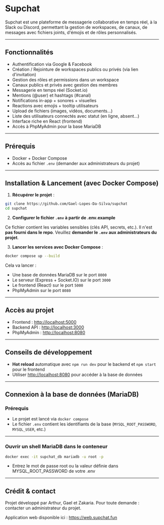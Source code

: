 # Supchat

Supchat est une plateforme de messagerie collaborative en temps réel, à la Slack ou Discord, permettant la gestion de workspaces, de canaux, de messages avec fichiers joints, d'émojis et de rôles personnalisés.

---

## Fonctionnalités

- Authentification via Google & Facebook
- Création / Rejointure de workspaces publics ou privés (via lien d'invitation)
- Gestion des rôles et permissions dans un workspace
- Canaux publics et privés avec gestion des membres
- Messagerie en temps réel (Socket.io)
- Mentions (@user) et hashtags (#canal)
- Notifications in-app + sonores + visuelles
- Reactions avec emojis + tooltip utilisateurs
- Upload de fichiers (images, vidéos, documents...)
- Liste des utilisateurs connectés avec statut (en ligne, absent...)
- Interface riche en React (frontend)
- Accès à PhpMyAdmin pour la base MariaDB

---

## Prérequis

- Docker + Docker Compose
- Accès au fichier `.env` (demander aux administrateurs du projet)

---

## Installation & Lancement (avec Docker Compose)

1. **Récupérer le projet** :

```bash
git clone https://github.com/Gael-Lopes-Da-Silva/supchat
cd supchat
```

2. **Configurer le fichier `.env` à partir de .env.example**

Ce fichier contient les variables sensibles (clés API, secrets, etc.). Il n'est **pas fourni dans le repo**. Veuillez **demander le `.env` aux administrateurs du projet**.

3. **Lancer les services avec Docker Compose** :

```bash
docker compose up --build
```

Cela va lancer :
- Une base de données MariaDB sur le port `8000`
- Le serveur (Express + Socket.IO) sur le port `3000`
- Le frontend (React) sur le port `5000`
- PhpMyAdmin sur le port `8080`

---

## Accès au projet

- Frontend : [http://localhost:5000](http://localhost:5000)
- Backend API : [http://localhost:3000](http://localhost:3000)
- PhpMyAdmin : [http://localhost:8080](http://localhost:8080)

---

## Conseils de développement

- **Hot reload** automatique avec `npm run dev` pour le backend et `npm start` pour le frontend
- Utiliser [http://localhost:8080](http://localhost:8080) pour accéder à la base de données

---

## Connexion à la base de données (MariaDB)

###  Prérequis
- Le projet est lancé via `docker compose`
- Le fichier `.env` contient les identifiants de la base (`MYSQL_ROOT_PASSWORD`, `MYSQL_USER`, etc.)

---

### Ouvrir un shell MariaDB dans le conteneur

```bash
docker exec -it supchat_db mariadb -u root -p
```
-  Entrez le mot de passe root ou la valeur définie dans MYSQL_ROOT_PASSWORD de votre .env



--- 

## Crédit & contact

Projet développé par Arthur, Gael et Zakaria. Pour toute demande : contacter un administrateur du projet.


Application web disponible ici : https://web.supchat.fun

